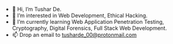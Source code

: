 - 👋 Hi, I’m Tushar De. 
- 👀 I’m interested in Web Development, Ethical Hacking.
- 🌱 I’m currently learning Web Application Penetration Testing, Cryptography, Digital Forensics, Full Stack Web Development.
- 📫 Drop an email to tusharde_00@protonmail.com
